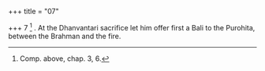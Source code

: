 +++
title = "07"

+++
7 [^5] . At the Dhanvantari sacrifice let him offer first a Bali to the Purohita, between the Brahman and the fire.


[^5]:  Comp. above, chap. 3, 6.
